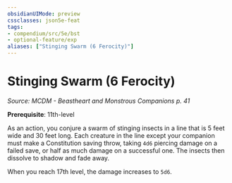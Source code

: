 ```yaml
---
obsidianUIMode: preview
cssclasses: json5e-feat
tags:
- compendium/src/5e/bst
- optional-feature/exp
aliases: ["Stinging Swarm (6 Ferocity)"]
---
```

# Stinging Swarm (6 Ferocity)
*Source: MCDM - Beastheart and Monstrous Companions p. 41*  

**Prerequisite**: 11th-level

As an action, you conjure a swarm of stinging insects in a line that is 5 feet wide and 30 feet long. Each creature in the line except your companion must make a Constitution saving throw, taking `4d6` piercing damage on a failed save, or half as much damage on a successful one. The insects then dissolve to shadow and fade away.

When you reach 17th level, the damage increases to `5d6`.